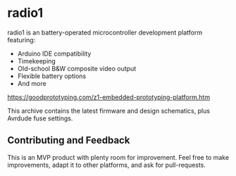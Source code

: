 # radio1

radio1 is an battery-operated microcontroller development platform featuring:
- Arduino IDE compatibility
- Timekeeping
- Old-school B&W composite video output
- Flexible battery options
- And more

https://goodprototyping.com/z1-embedded-prototyping-platform.htm

This archive contains the latest firmware and design schematics, plus Avrdude fuse settings.

## Contributing and Feedback

This is an MVP product with plenty room for improvement. Feel free to make improvements, adapt it to other platforms, and ask for pull-requests.
